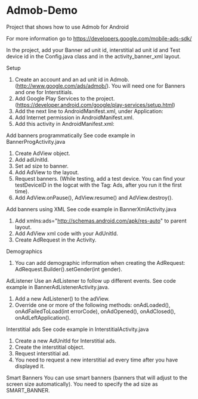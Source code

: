 Admob-Demo
==========

Project that shows how to use Admob for Android

For more information go to https://developers.google.com/mobile-ads-sdk/

In the project, add your Banner ad unit id, interstitial ad unit id and Test device id in the Config.java class and in the activity_banner_xml layout.

Setup

1. Create an account and an ad unit id in Admob. (http://www.google.com/ads/admob/). You will need one for Banners and one for Interstitials.
2. Add Google Play Services to the project. (https://developer.android.com/google/play-services/setup.html)
3. Add the next line to AndroidManifest.xml, under Application: <meta-data android:name="com.google.android.gms.version" android:value="@integer/google_play_services_version" />
4. Add Internet permission in AndroidManifest.xml.
5. Add this activity in AndroidManifest.xml: <activity android:name="com.google.android.gms.ads.AdActivity" android:configChanges="keyboard|keyboardHidden|orientation|screenLayout|uiMode|screenSize|smallestScreenSize" />

Add banners programmatically
See code example in BannerProgActivity.java

1. Create AdView object.
2. Add adUnitId.
3. Set ad size to banner.
4. Add AdView to the layout.
5. Request banners. (While testing, add a test device. You can find your testDeviceID in the logcat with the Tag: Ads, after you run it the first time).
6. Add AdView.onPause(), AdView.resume() and AdView.destroy().

Add banners using XML
See code example in BannerXmlActivity.java

1. Add xmlns:ads="http://schemas.android.com/apk/res-auto" to parent layout.
2. Add AdView xml code with your AdUnitId.
3. Create AdRequest in the Activity.

Demographics
1. You can add demographic information when creating the AdRequest: AdRequest.Builder().setGender(int gender).

AdListener 
Use an AdListener to follow up different events.
See code example in BannerAdListenerActivity.java.

1. Add a new AdListener() to the adView. 
2. Override one or more of the following methods: onAdLoaded(), onAdFailedToLoad(int errorCode), onAdOpened(), onAdClosed(), onAdLeftApplication().


Interstitial ads
See code example in InterstitialActivity.java

1. Create a new AdUnitId for Interstitial ads.
2. Create the interstitial object.
3. Request interstitial ad.
4. You need to request a new interstitial ad every time after you have displayed it.

Smart Banners
You can use smart banners (banners that will adjust to the screen size automatically). You need to specify the ad size as SMART_BANNER.

